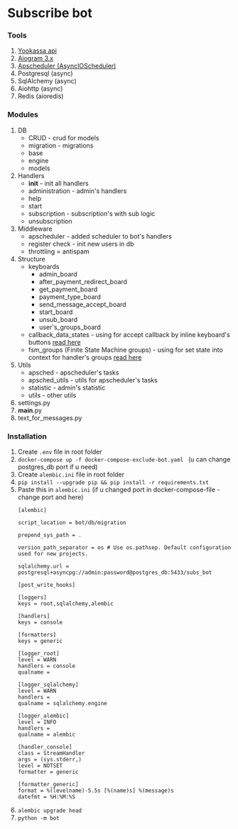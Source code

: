 # Subscribe bot

### Tools

1) <a href="https://yookassa.ru/developers/payment-acceptance/scenario-extensions/recurring-payments">Yookassa api</a>
2) <a href="https://docs.aiogram.dev/en/dev-3.x/">Aiogram 3.x </a>
3) <a href="https://apscheduler.readthedocs.io/en/3.x/">Apscheduler (AsyncIOScheduler)</a>
4) Postgresql (async)
5) SqlAlchemy (async)
6) Aiohttp (async)
7) Redis (aioredis)

### Modules

1) DB
    - CRUD - crud for models
    - migration - migrations
    - base
    - engine
    - models
2) Handlers
    - __init__ - init all handlers
    - administration - admin's handlers
    - help
    - start
    - subscription - subscription's with sub logic
    - unsubscription
3) Middleware
    - apscheduler - added scheduler to bot's handlers
    - register check - init new users in db
    - throttling = antispam
4) Structure
    - keyboards
        - admin_board
        - after_payment_redirect_board
        - get_payment_board
        - payment_type_board
        - send_message_accept_board
        - start_board
        - unsub_board
        - user's_groups_board
    - callback_data_states - using for accept callback by inline keyboard's
      buttons <a href="https://docs.aiogram.dev/en/dev-3.x/dispatcher/filters/callback_data.html">read here</a>
    - fsm_groups (Finite State Machine groups) - using for set state into context for handler's
      groups <a href="https://docs.aiogram.dev/en/dev-3.x/dispatcher/finite_state_machine/index.html">read here</a>
5) Utils
    - apsched - apscheduler's tasks
    - apsched_utils - utils for apscheduler's tasks
    - statistic - admin's statistic
    - utils - other utils
6) settings.py
7) __main__.py
8) text_for_messages.py

### Installation
1) Create ```.env``` file in root folder
2) ```docker-compose up -f docker-compose-exclude-bot.yaml ``` (u can change postgres_db port if u need)
3) Create ```alembic.ini``` file in root folder
4) ```pip install --upgrade pip && pip install -r requirements.txt```
5) Paste this in ```alembic.ini``` (if u changed port in docker-compose-file - change port and here)
    ```
   [alembic]
   
   script_location = bot/db/migration
   
   prepend_sys_path = .
   
   version_path_separator = os # Use os.pathsep. Default configuration used for new projects.
   
   sqlalchemy.url = postgresql+asyncpg://admin:password@postgres_db:5433/subs_bot
   
   [post_write_hooks]
   
   [loggers]
   keys = root,sqlalchemy,alembic
   
   [handlers]
   keys = console
   
   [formatters]
   keys = generic
   
   [logger_root]
   level = WARN
   handlers = console
   qualname =
   
   [logger_sqlalchemy]
   level = WARN
   handlers =
   qualname = sqlalchemy.engine
   
   [logger_alembic]
   level = INFO
   handlers =
   qualname = alembic
   
   [handler_console]
   class = StreamHandler
   args = (sys.stderr,)
   level = NOTSET
   formatter = generic
   
   [formatter_generic]
   format = %(levelname)-5.5s [%(name)s] %(message)s
   datefmt = %H:%M:%S

   ```
6) ```alembic upgrade head```
7) ```python -m bot```
